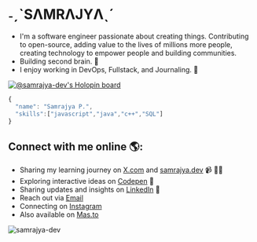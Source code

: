 
# ˗ˏˋSΛMRΛJYΛˎˊ

- I'm a software engineer passionate about creating things. Contributing to open-source, adding value to the lives of millions more people, creating technology to empower people and building communities.
- Building second brain. 🧠
- I enjoy working in DevOps, Fullstack, and Journaling. 👀

[![@samrajya-dev's Holopin board](https://holopin.me/samrajyadev)](https://holopin.io/@samrajyadev)

```js
{
  "name": "Samrajya P.",
  "skills":["javascript","java","c++","SQL"]
}
```

## Connect with me online 🌎:
- Sharing my learning journey on <a href="https://x.com/samrajya_dev" target="_blank"> X.com</a> and <a href="https://samrajya.dev" target="_blank">samrajya.dev</a> 📹 ✍🏾
- Exploring interactive ideas on <a href="https://codepen.io/samjsx" target="_blank"> Codepen</a> 🏓
- Sharing updates and insights on <a href="https://www.linkedin.com/in/samrajya/" target="_blank">LinkedIn</a> 💼
- Reach out via <a href="mailto:hello@samrajya.dev" target="_blank">Email</a>
- Connecting on <a href="https://instagram.com/samrajya.dev" target="_blank">Instagram</a>
- Also available on <a href="https://mas.to/@psmj" target="_blank">Mas.to</a>

<!---
samrajya-dev/samrajya-dev is a ✨ special ✨ repository because its `README.md` (this file) appears on your GitHub profile.
You can click the Preview link to take a look at your changes.
--->
<p align="left"> <img src="https://komarev.com/ghpvc/?username=samrajya-dev&label=Profile%20views&color=0e75b6&style=flat" alt="samrajya-dev" /> </p>

<!---
<div align="center"><h1>˗ˏˋJΛYˎˊ</p>
  <h1>SΛMRΛJYΛ</h1>
<h3>Coding Enthusiast in Constant Evolution 💡</h3>
</div>

<div align="center"> 
  <img src="https://komarev.com/ghpvc/?username=samrajya-dev&label=Profile%20views&color=0e75b6&style=flat"/>
<br><br>
<a href="https://github.com/ryo-ma/github-profile-trophy"><img src="https://github-profile-trophy.vercel.app/?username=samrajya-dev"/></a> </p>
  
      <div align="center">
      <hr><br>
  - 📫 How to reach me **samrajya.dev@gmail.com**
**samrajya.dev**
**x.com/samrajya.dev** <br>
        <br><hr>
    </div>
  
  <div align="center" style="padding:4%;">

<img src="https://github-readme-stats.vercel.app/api?username=samrajya-dev&show_icons=true&locale=en" />
<img src="https://github-readme-streak-stats.herokuapp.com/?user=samrajya-dev&"/>
    
  </div>
 
<img align="center" src="https://github-readme-stats.vercel.app/api/top-langs?username=samrajya-dev&show_icons=true&locale=en&layout=compact"/>

/-->
